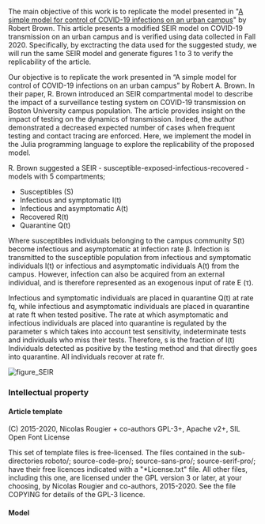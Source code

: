 The main objective of this work is to replicate the model presented in "[A simple model for control of COVID-19 infections on an urban campus][article]" by Robert Brown. This article presents a modified SEIR model on COVID-19 transmission on an urban campus and is verified using data collected in Fall 2020. Specifically, by exctracting the data used for the suggested study, we will run the same SEIR model and generate figures 1 to 3 to verify the replicability of the article.

Our objective is to replicate the work presented in “A simple model for control of COVID-19 infections on an urban campus” by Robert A. Brown. In their paper, R. Brown introduced an SEIR compartmental model to describe the impact of a surveillance testing system on COVID-19 transmission on Boston University campus population. The article provides insight on the impact of testing on the dynamics of transmission. Indeed, the author demonstrated a decreased expected number of cases when frequent testing and contact tracing are enforced. Here, we implement the model in the Julia programming language to explore the replicability of the proposed model.

[article]: https://www.ncbi.nlm.nih.gov/pmc/articles/PMC8433581/#r7

R. Brown suggested a SEIR - susceptible-exposed-infectious-recovered - models with 5 compartments;

-	Susceptibles (S)
-	Infectious and symptomatic I(t)
-	Infectious and asymptomatic A(t)
-	Recovered R(t)
-	Quarantine Q(t)

Where susceptibles individuals belonging to the campus community S(t) become infectious and asymptomatic at infection rate β. Infection is transmitted to the susceptible population from infectious and symptomatic individuals I(t) or infectious and asymptomatic individuals A(t) from the campus. However, infection can also be acquired from an external individual, and is therefore represented as an exogenous input of rate E (τ). 

Infectious and symptomatic individuals are placed in quarantine Q(t) at rate fq, while infectious and asymptomatic individuals are placed in quarantine at rate ft when tested positive. The rate at which asymptomatic and infectious individuals are placed into quarantine is regulated by the parameter s which takes into account test sensitivity, indeterminate tests and individuals who miss their tests. Therefore, s is the fraction of I(t) Individuals detected as positive by the testing method and that directly goes into quarantine. All individuals recover at rate fr. 

![figure_SEIR](https://user-images.githubusercontent.com/101202074/163003175-da10541f-b9f1-437b-942a-3e34f74038ae.png)

### Intellectual property

#### Article template

(C) 2015-2020, Nicolas Rougier + co-authors GPL-3+, Apache v2+, SIL Open Font License

This set of template files is free-licensed. The files contained in
the sub-directories roboto/; source-code-pro/; source-sans-pro/;
source-serif-pro/; have their free licences indicated with a
"*License.txt" file. All other files, including this one, are licensed
under the GPL version 3 or later, at your choosing, by Nicolas Rougier
and co-authors, 2015-2020. See the file COPYING for details of the
GPL-3 licence.

#### Model

